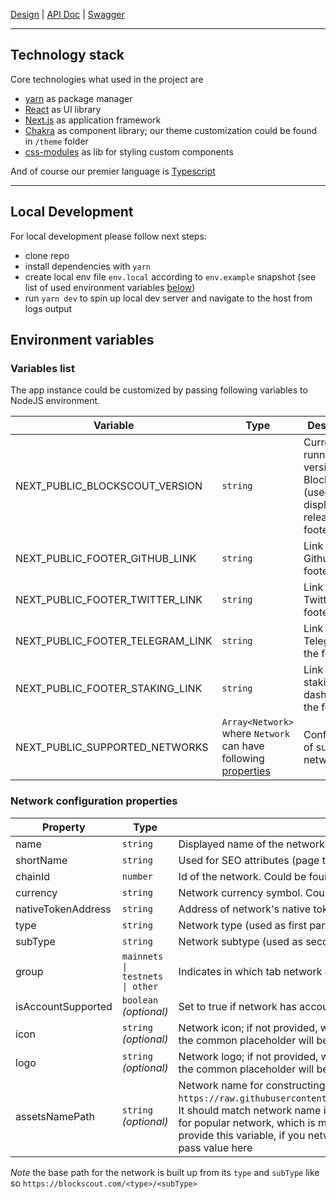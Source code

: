 [Design](https://www.figma.com/file/07zoJSAP7Vo655ertmlppA/My_Account?node-id=279%3A1006) | [API Doc](https://github.com/blockscout/blockscout-account/blob/account/apps/block_scout_web/API.md) | [Swagger](https://app.swaggerhub.com/apis/NIKITOSING4/blockscout-account-api/1.0)

-----
## Technology stack

Core technologies what used in the project are
- [yarn](https://yarnpkg.com/) as package manager
- [React](https://reactjs.org/) as UI library
- [Next.js](https://nextjs.org/) as application framework
- [Chakra](https://chakra-ui.com/) as component library; our theme customization could be found in `/theme` folder
- [css-modules](https://github.com/css-modules/css-modules) as lib for styling custom components

And of course our premier language is [Typescript](https://www.typescriptlang.org/)

-----
## Local Development

For local development please follow next steps:
- clone repo
- install dependencies with `yarn`
- create local env file `env.local` according to `env.example` snapshot (see list of used environment variables [below](#environment-variables))
- run `yarn dev` to spin up local dev server and navigate to the host from logs output

## Environment variables
### Variables list
The app instance could be customized by passing following variables to NodeJS environment.

| Variable | Type | Description | Default value
| --- | --- | --- | --- |
| NEXT_PUBLIC_BLOCKSCOUT_VERSION | `string` | Current running version of Blockscout (used to display link to release in the footer) |
| NEXT_PUBLIC_FOOTER_GITHUB_LINK | `string` | Link to Github in the footer | `https://github.com/blockscout/blockscout` |
| NEXT_PUBLIC_FOOTER_TWITTER_LINK | `string` | Link to Twitter in the footer | `https://www.twitter.com/blockscoutcom` |
| NEXT_PUBLIC_FOOTER_TELEGRAM_LINK | `string` | Link to Telegram in the footer | `https://t.me/poa_network` |
| NEXT_PUBLIC_FOOTER_STAKING_LINK | `string` | Link to staking dashboard in the footer | `https://duneanalytics.com/maxaleks/xdai-staking` |
| NEXT_PUBLIC_SUPPORTED_NETWORKS | `Array<Network>` where `Network` can have following [properties](#network-configuration-properties) | Configuration of supported networks | `[{"name":"POA","type":"poa","subType":"core","group":"mainnets","isAccountSupported":true,"chainId":99,"currency":"POA"}]` |

### Network configuration properties

| Property | Type | Description | Example value
| --- | --- | --- | --- |
| name | `string` | Displayed name of the network | `"Gnosis Chain"` |
| shortName | `string` | Used for SEO attributes (page title and description) | `"OoG"` |
| chainId | `number` | Id of the network. Could be found here – [https://chainlist.org/](https://chainlist.org/) | `1` |
| currency | `string` | Network currency symbol. Could be found here – [https://chainlist.org/](https://chainlist.org/) | `"xDAI"` |
| nativeTokenAddress | `string` | Address of network's native token | `"0x029a799563238d0e75e20be2f4bda0ea68d00172"` |
| type | `string` | Network type (used as first part of the base path) | `"xdai"` |
| subType | `string` | Network subtype (used as second part of the base path) | `"mainnet"` |
| group | `mainnets \| testnets \| other` | Indicates in which tab network appears in the menu | `"mainnets"` |
| isAccountSupported | `boolean` *(optional)* | Set to true if network has account feature | `true` |
| icon | `string` *(optional)* | Network icon; if not provided, will fallback to  icon predefined in the project; if the project doesn't have icon for such network then the common placeholder will be shown; *Note* that icon size should be 30px by 30px | `"https://www.fillmurray.com/60/60"` |
| logo | `string` *(optional)* | Network logo; if not provided, will fallback to logo predefined in the project; if the project doesn't have logo for such network then the common placeholder will be shown; *Note* that logo height should be 20px and width less than 120px | `"https://www.fillmurray.com/240/40"` |
| assetsNamePath | `string` *(optional)* | Network name for constructing url of token logos according to template `https://raw.githubusercontent.com/trustwallet/assets/master/blockchains/${assetsNamePath}/assets/${tokenAddress}/logo.png`. It should match network name in TrustWallet assets repo, see the full list [here](https://github.com/trustwallet/assets/tree/master/blockchains). The project already has some pre-defined mapping for popular network, which is match assetsNamePath against provided network type and sub-type. So typically you don't need to provide this variable, if you network is in the list or its type in config is conformed to a name in TrustWallet repo. If it is not the case, pass value here | `"ethereum"` |

*Note* the base path for the network is built up from its `type` and `subType` like so `https://blockscout.com/<type>/<subType>`
